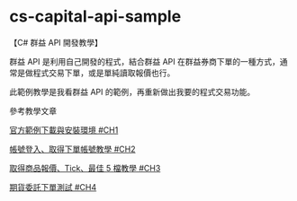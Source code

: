 # cs-capital-api-sample
【C# 群益 API 開發教學】

群益 API 是利用自己開發的程式，結合群益 API 在群益券商下單的一種方式，通常是做程式交易下單，或是單純讀取報價也行。

此範例教學是我看群益 API 的範例，再重新做出我要的程式交易功能。

參考教學文章

[官方範例下載與安裝環境 #CH1](https://blog.hungwin.com.tw/capital-api-sample-install/)

[帳號登入、取得下單帳號教學 #CH2](https://blog.hungwin.com.tw/csharp-capital-api-login/)

[取得商品報價、Tick、最佳 5 檔教學 #CH3](https://blog.hungwin.com.tw/csharp-capital-api-quote-tick-best5/)

[期貨委託下單測試 #CH4](https://blog.hungwin.com.tw/csharp-capital-api-entrust-test/)
